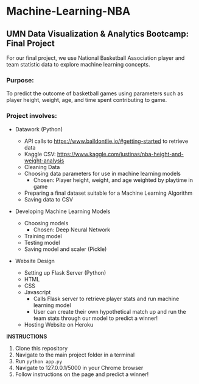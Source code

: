 # Machine-Learning-NBA
## UMN Data Visualization &amp; Analytics Bootcamp: Final Project  

For our final project, we use National Basketball Association player and team statistic data to explore machine learning concepts.  

### Purpose:  
To predict the outcome of basketball games using parameters such as player height, weight, age, and time spent contributing to game.  

### Project involves:  
* Datawork (Python)
  * API calls to https://www.balldontlie.io/#getting-started to retrieve data  
  * Kaggle CSV: https://www.kaggle.com/justinas/nba-height-and-weight-analysis
  * Cleaning Data  
  * Choosing data parameters for use in machine learning models  
    * Chosen: Player height, weight, and age weighted by playtime in game
  * Preparing a final dataset suitable for a Machine Learning Algorithm
  * Saving data to CSV

* Developing Machine Learning Models
  * Choosing models  
    * Chosen: Deep Neural Network
  * Training model  
  * Testing model  
  * Saving model and scaler (Pickle)

* Website Design  
  * Setting up Flask Server (Python)
  * HTML
  * CSS  
  * Javascript  
    * Calls Flask server to retrieve player stats and run machine learning model
    * User can create their own hypothetical match up and run the team stats through our model to predict a winner!
  * Hosting Website on Heroku
  
**INSTRUCTIONS**
  1. Clone this repository
  2. Navigate to the main project folder in a terminal
  3. Run `python app.py`
  4. Navigate to 127.0.0.1/5000 in your Chrome browser
  5. Follow instructions on the page and predict a winner!
  
  

